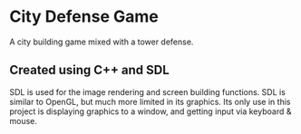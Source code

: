 # City Defense Game
A city building game mixed with a tower defense.


## Created using C++ and SDL
SDL is used for the image rendering and screen building functions. SDL is similar to OpenGL, but much more limited in its graphics. Its only use in this project is displaying graphics to a window, and getting input via keyboard & mouse.
